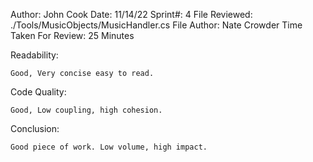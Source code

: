 ﻿Author: John Cook
Date: 11/14/22
Sprint#: 4
File Reviewed: ./Tools/MusicObjects/MusicHandler.cs
File Author: Nate Crowder
Time Taken For Review: 25 Minutes

Readability:

	Good, Very concise easy to read.


Code Quality:

	Good, Low coupling, high cohesion.

Conclusion:

	Good piece of work. Low volume, high impact.
